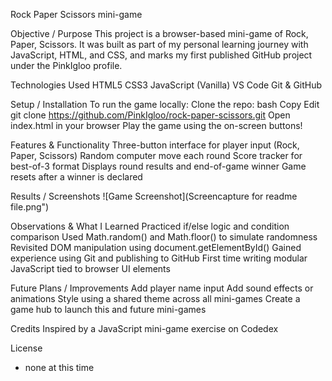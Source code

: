 Rock Paper Scissors mini-game

Objective / Purpose
This project is a browser-based mini-game of Rock, Paper, Scissors.
It was built as part of my personal learning journey with JavaScript, HTML, and CSS, and marks my first published GitHub project under the PinkIgloo profile.

Technologies Used
  HTML5
  CSS3
  JavaScript (Vanilla)
  VS Code
  Git & GitHub

Setup / Installation
  To run the game locally:
  Clone the repo:
  bash
  Copy
  Edit
  git clone https://github.com/PinkIgloo/rock-paper-scissors.git
  Open index.html in your browser
  Play the game using the on-screen buttons!

Features & Functionality
  Three-button interface for player input (Rock, Paper, Scissors)
  Random computer move each round
  Score tracker for best-of-3 format
  Displays round results and end-of-game winner
  Game resets after a winner is declared

Results / Screenshots
![Game Screenshot](Screencapture for readme file.png")

Observations & What I Learned
  Practiced if/else logic and condition comparison
  Used Math.random() and Math.floor() to simulate randomness
  Revisited DOM manipulation using document.getElementById()
  Gained experience using Git and publishing to GitHub
  First time writing modular JavaScript tied to browser UI elements

Future Plans / Improvements
  Add player name input
  Add sound effects or animations
  Style using a shared theme across all mini-games
  Create a game hub to launch this and future mini-games

Credits
Inspired by a JavaScript mini-game exercise on Codedex

License
- none at this time
